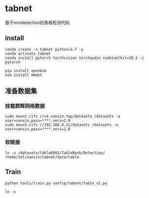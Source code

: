 # tabnet

基于mmdetection的表格检测代码

## install

```shell
conda create -n tabnet python=3.7 -y
conda activate tabnet
conda install pytorch torchvision torchaudio cudatoolkit=10.2 -c pytorch

pip install openmim
mim install mmdet

```


## 准备数据集

### 挂载群辉网络数据
```shell
sudo mount.cifs //v4.vansin.top/datasets /datasets -o user=vansin,pass=****,vers=2.0 
sudo mount.cifs //192.168.4.21/datasets /datasets -o user=vansin,pass=****,vers=2.0 
```
### 软链接

```shell
ln -s /datasets/table0901/TableBank/Detection/ /home/tml/vansin/tabnet/data/table
```

## Train


```shell
python tools/train.py config/tabnet/table_v2.py
```

```shell
ln -s 
```